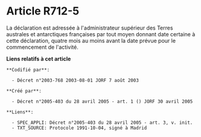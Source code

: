 # Article R712-5

La déclaration est adressée à l'administrateur supérieur des Terres australes et antarctiques françaises par tout moyen
donnant date certaine à cette déclaration, quatre mois au moins avant la date prévue pour le commencement de l'activité.

**Liens relatifs à cet article**

	**Codifié par**:

	  - Décret n°2003-768 2003-08-01 JORF 7 août 2003

	**Créé par**:

	  - Décret n°2005-403 du 28 avril 2005 - art. 1 () JORF 30 avril 2005

	**Liens**:

	  - SPEC_APPLI: Décret n°2005-403 du 28 avril 2005 - art. 3, v. init.
	  - TXT_SOURCE: Protocole 1991-10-04, signé à Madrid
